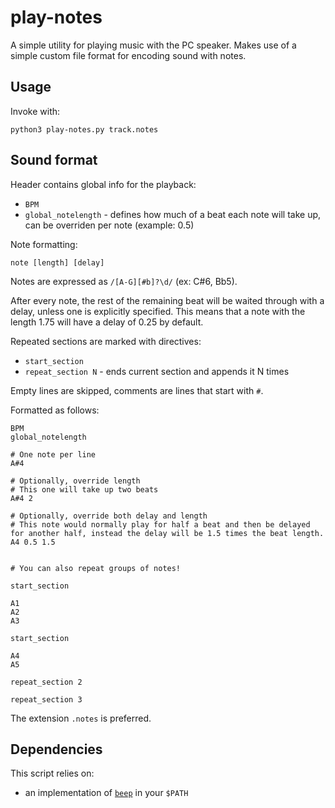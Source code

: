 # play-notes
A simple utility for playing music with the PC speaker. Makes use of a simple custom file format for encoding sound with notes.

## Usage
Invoke with:
```
python3 play-notes.py track.notes
```

## Sound format
Header contains global info for the playback:
- `BPM`
- `global_notelength` - defines how much of a beat each note will take up, can be overriden per note (example: 0.5)

Note formatting:
```
note [length] [delay]
```
Notes are expressed as `/[A-G][#b]?\d/` (ex: C#6, Bb5).

After every note, the rest of the remaining beat will be waited through with a delay, unless one is explicitly specified. This means that a note with the length 1.75 will have a delay of 0.25 by default.

Repeated sections are marked with directives:
- `start_section`
- `repeat_section N` - ends current section and appends it N times

Empty lines are skipped, comments are lines that start with `#`.

Formatted as follows:
```
BPM
global_notelength

# One note per line
A#4

# Optionally, override length
# This one will take up two beats
A#4 2

# Optionally, override both delay and length
# This note would normally play for half a beat and then be delayed for another half, instead the delay will be 1.5 times the beat length.
A4 0.5 1.5


# You can also repeat groups of notes!

start_section

A1
A2
A3

start_section

A4
A5

repeat_section 2

repeat_section 3

```
The extension `.notes` is preferred.

## Dependencies
This script relies on:
- an implementation of [`beep`](https://linux.die.net/man/1/beep) in your `$PATH`